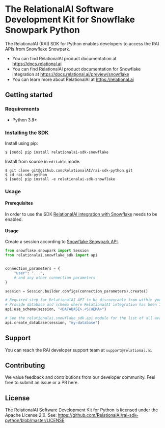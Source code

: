 # The RelationalAI Software Development Kit for Snowflake Snowpark Python

The RelationalAI (RAI) SDK for Python enables developers to access the RAI
APIs from Snowflake Snowpark.

* You can find RelationalAI product documentation at <https://docs.relational.ai>
* You can find RelationalAI product documentation for Snowflake integration at <https://docs.relational.ai/preview/snowflake>
* You can learn more about RelationalAI at <https://relational.ai>

## Getting started

### Requirements

* Python 3.8+

### Installing the SDK

Install using pip:

```console
$ [sudo] pip install relationalai-sdk-snowflake
```

<!-- Install using conda:
```console
$ conda install -c https://repo.anaconda.com/pkgs/snowflake relationalai-sdk-snowflake
``` -->

Install from source in `editable` mode.

```console
$ git clone git@github.com:RelationalAI/rai-sdk-python.git
$ cd rai-sdk-python
$ [sudo] pip install -e relationalai-sdk-snowflake
```

### Usage

#### Prerequisites 

In order to use the SDK [RelationalAI integration with Snowflake](https://docs.relational.ai/preview/snowflake) needs to be enabled.

#### Usage

Create a session according to [Snowflake Snowpark API](https://docs.snowflake.com/en/developer-guide/snowpark/python/creating-session).

```python
from snowflake.snowpark import Session
from relationalai.snowflake_sdk import api


connection_parameters = {
    "user": "...",
    # and any other connection parameters
}

session = Session.builder.configs(connection_parameters).create()

# Required step for RelationalAI API to be discoverable from within you current database and schema.
# Provide database and schema where RelationalAI integration has been installed into.
api.use_schema(session, "<DATABASE>.<SCHEMA>")

# See the relationalai.snowflake_sdk.api module for the list of all available APIs.
api.create_database(session, "my-database")
```

## Support

You can reach the RAI developer support team at `support@relational.ai`

## Contributing

We value feedback and contributions from our developer community. Feel free
to submit an issue or a PR here.

## License

The RelationalAI Software Development Kit for Python is licensed under the
Apache License 2.0. See:
https://github.com/RelationalAI/rai-sdk-python/blob/master/LICENSE


